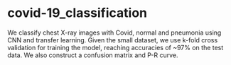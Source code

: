 # covid-19_classification
 
We classify chest X-ray images with Covid, normal and pneumonia using CNN and transfer learning. Given the small dataset, we use k-fold cross validation for training the model, reaching accuracies of ~97% on the test data. We also construct a confusion matrix and P-R curve.
